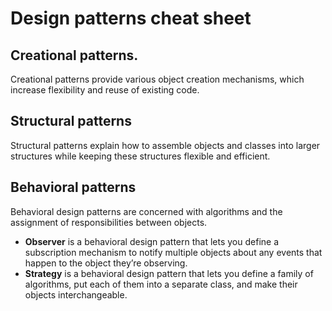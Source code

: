 # Design patterns cheat sheet

## Creational patterns. 
Creational patterns provide various object creation mechanisms, which increase flexibility and reuse of existing code.


## Structural patterns

Structural patterns explain how to assemble objects and classes into larger structures while keeping these structures flexible and efficient.



## Behavioral patterns

Behavioral design patterns are concerned with algorithms and the assignment of responsibilities between objects.

- **Observer** is a behavioral design pattern that lets you define a subscription mechanism to notify multiple objects about any events that happen to the object they’re observing.
- **Strategy** is a behavioral design pattern that lets you define a family of algorithms, put each of them into a separate class, and make their objects interchangeable.
